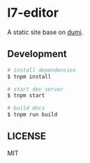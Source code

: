 # l7-editor

A static site base on [dumi](https://d.umijs.org).

## Development

```bash
# install dependencies
$ tnpm install

# start dev server
$ tnpm start

# build docs
$ tnpm run build
```

## LICENSE

MIT
